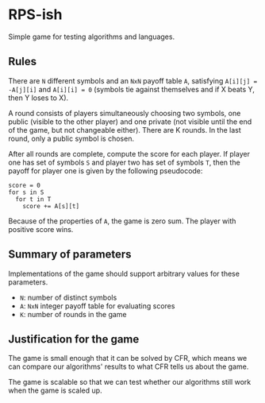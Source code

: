 # RPS-ish

Simple game for testing algorithms and languages.

## Rules

There are `N` different symbols and an `NxN` payoff table `A`, satisfying
`A[i][j] = -A[j][i]` and `A[i][i] = 0` (symbols tie against themselves and if X
beats Y, then Y loses to X).

A round consists of players simultaneously choosing two symbols, one public
(visible to the other player) and one private (not visible until the end of the
game, but not changeable either). There are K rounds. In the last round, only a
public symbol is chosen.

After all rounds are complete, compute the score for each player. If player one
has set of symbols `S` and player two has set of symbols `T`, then the payoff
for player one is given by the following pseudocode:

    score = 0
    for s in S
      for t in T
        score += A[s][t]

Because of the properties of `A`, the game is zero sum. The player with
positive score wins.

## Summary of parameters

Implementations of the game should support arbitrary values for these
parameters.

- `N`: number of distinct symbols
- `A`: `NxN` integer payoff table for evaluating scores
- `K`: number of rounds in the game

## Justification for the game

The game is small enough that it can be solved by CFR, which means we can
compare our algorithms' results to what CFR tells us about the game.

The game is scalable so that we can test whether our algorithms still work when
the game is scaled up.
